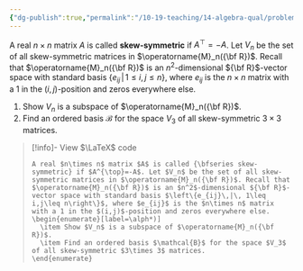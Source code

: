 ```yaml
---
{"dg-publish":true,"permalink":"/10-19-teaching/14-algebra-qual/problem-bank/linear-algebra/skew-symmetric-matrices/","tags":["linear_algebra"],"updated":"2025-03-17T09:26:06-07:00"}
---
```


A real $n\times n$ matrix $A$ is called **skew-symmetric** if $A^{\top}=-A$. Let $V_n$ be the set of all skew-symmetric matrices in $\operatorname{M}_n({\bf R})$. Recall that $\operatorname{M}_n({\bf R})$ is an $n^2$-dimensional ${\bf R}$-vector space with standard basis $\left\{e_{ij}\,|\, 1\leq i,j\leq n\right\}$, where $e_{ij}$ is the $n\times n$ matrix with a 1 in the $(i,j)$-position and zeros everywhere else.

1. Show $V_n$ is a subspace of $\operatorname{M}_n({\bf R})$.
2. Find an ordered basis $\mathcal{B}$ for the space $V_3$ of all skew-symmetric $3\times 3$ matrices.

> [!info]- View $\LaTeX$ code
> ```
> A real $n\times n$ matrix $A$ is called {\bfseries skew-symmetric} if $A^{\top}=-A$. Let $V_n$ be the set of all skew-symmetric matrices in $\operatorname{M}_n({\bf R})$. Recall that $\operatorname{M}_n({\bf R})$ is an $n^2$-dimensional ${\bf R}$-vector space with standard basis $\left\{e_{ij}\,|\, 1\leq i,j\leq n\right\}$, where $e_{ij}$ is the $n\times n$ matrix with a 1 in the $(i,j)$-position and zeros everywhere else.
> \begin{enumerate}[label=\alph*)]
> 	\item Show $V_n$ is a subspace of $\operatorname{M}_n({\bf R})$.
> 	\item Find an ordered basis $\mathcal{B}$ for the space $V_3$ of all skew-symmetric $3\times 3$ matrices.
> \end{enumerate}
> ```